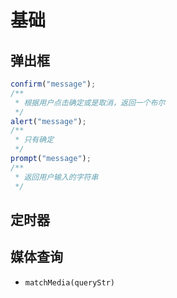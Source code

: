 # 基础

## 弹出框

```js
confirm("message");
/**
 * 根据用户点击确定或是取消，返回一个布尔
 */
alert("message");
/**
 * 只有确定
 */
prompt("message");
/**
 * 返回用户输入的字符串
 */
```

## 定时器

## 媒体查询

- `matchMedia(queryStr)`
